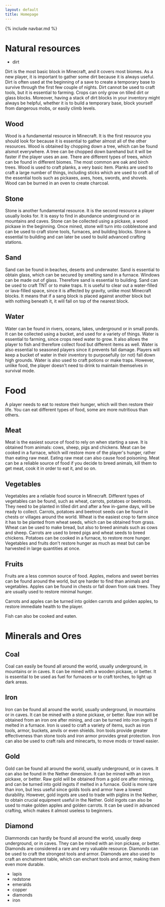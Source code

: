 ```yaml
---
layout: default
title: Homepage
---
```


{% include navbar.md %}

# Natural resources
- dirt

Dirt is the most basic block in Minecraft, and it covers most biomes. As a new player, it is important to gather some dirt because it is always useful.
Dirt is often used at the beginning of a save to create a temporary base to survive through the first few couple of nights.
Dirt cannot be used to craft tools, but it is essential to farming. Crops can only grow on tilled dirt or glass blocks.
Moreover, having a stack of dirt blocks in your inventory might always be helpful, whether it is to build a temporary base, block yourself from dangerous mobs, or easily climb levels.
  
## Wood

Wood is a fundamental resource in Minecraft. It is the first resource you should look for because it is essential to gather almost all of the other resources.
Wood is obtained by chopping down a tree, which can be found alsmot everywhere. A tree can be chopped down barehand but it will be faster if the player uses an axe.
There are different types of trees, which can be found in different biomes. The most common are oak and birch trees.
Wood is used to craft planks, a very basic item. Planks are used to craft a large number of things, including sticks which are used to craft all of the essential tools such as pickaxes, axes, hoes, swords, and shovels.
Wood can be burned in an oven to create charcoal.
  
## Stone

Stone is another fundamental resource. It is the second resource a player usually looks for. It is easy to find in abundance underground or in mountains and caves.
Stone can be collected using a pickaxe, a wood pickaxe in the beginning. 
Once mined, stone will turn into cobblestone and can be used to craft stone tools, furnaces, and building blocks.
Stone is essential to building and can later be used to build advanced crafting stations.

## Sand

Sand can be found in beaches, deserts and underwater.
Sand is essential to obtain glass, which can be secured by smelting sand in a furnace. Windows can be made out of glass. Therefore sand is essential to building.
Sand can be used to craft TNT or to make traps.
It is useful to clear out a water-filled or lava-filled space, since it is affected by gravity, unlike most Minecraft blocks. It means that if a sang block is placed against another block but with nothing beneath it, it will fall on top of the nearest block.

## Water

Water can be found in rivers, oceans, lakes, underground or in small ponds. It can be collected using a bucket, and used for a variety of things.
Water is essential to farming, since crops need water to grow. It also allows the player to fish and therefore collect food but different items as well.
Water is also essential to seasoned players since it prevents fall damage. Players will keep a bucket of water in their inventory to purposefully (or not) fall down high grounds.
Water is also used to craft potions or make traps.
However, unlike food, the player doesn't need to drink to maintain themselves in survival mode.

# Food
A player needs to eat to restore their hunger, which will then restore their life.
You can eat different types of food, some are more nutritious than others.

## Meat
Meat is the easiest source of food to rely on when starting a save.
It is obtained from animals: cows, sheep, pigs and chickens.
Meat can be cooked in a furnace, which will restore more of the player's hunger, rather than eating raw meat. Eating raw meat can also cause food poisoning.
Meat can be a reliable source of food if you decide to breed animals, kill them to get meat, cook it in order to eat it, and so on.

## Vegetables
Vegetables are a reliable food source in Minecraft. Different types of vegetables can be found, such as wheat, carrots, potatoes or beetroots. They need to be planted in tilled dirt and after a few in-game days, will be ready to collect. Carrots, potatoes and beetroot seeds can be found in chests or villages around the world.
Wheat is the easiest crop to farm since it has to be planted from wheat seeds, which can be obtained from grass. Wheat can be used to make bread, but also to breed animals such as cows and sheep. Carrots are used to breed pigs and wheat seeds to breed chickens.
Potatoes can be cooked in a furnace, to restore more hunger.
Vegetables and fruits don't restore hunger as much as meat but can be harvested in large quantities at once.

## Fruits

Fruits are a less common source of food. Apples, melons and sweet berries can be found around the world, but qre harder to find than animals and vegetables. Apples can be found in chests or fall down from oak trees.
They are usually used to restore minimal hunger.

Carrots and apples can be turned into golden carrots and golden apples, to restore immediate health to the player.

Fish can also be cooked and eaten.


# Minerals and Ores

## Coal

Coal can easily be found all around the world, usually underground, in mountains or in caves. It can be mined with a wooden pickaxe, or better.
It is essential to be used as fuel for furnaces or to craft torches, to light up dark areas. 

## Iron

Iron can be found all around the world, usually underground, in mountains or in caves. It can be mined with a stone pickaxe, or better.
Raw iron will be obtained from an iron ore after mining, and can be turned into iron ingots if melted in a furnace.
Iron is used to craft a variety of items, such as iron tools, armor, buckets, anvils or even shields.
Iron tools provide greater effectiveness than stone tools and iron armor provides great protection. 
Iron can also be used to craft rails and minecarts, to move mods or travel easier.

## Gold

Gold can be found all around the world, usually underground, or in caves. It can also be found in the Nether dimension. It can be mined with an iron pickaxe, or better.
Raw gold will be obtained from a gold ore after mining, and can be turned into gold ingots if melted in a furnace.
Gold is more rare than iron, but less useful since golds tools and armor have a lowest durability. However, gold ingots are used to trade with piglins in the Nether, to obtain crucial equipment useful in the Nether. Gold ingots can also be used to make golden apples and golden carrots.
It can be used in advanced crafting, which makes it almost useless to beginners. 

## Diamond

Diammonds can hardly be found all around the world, usually deep underground, or in caves. They can be mined with an iron pickaxe, or better.
Diamonds are considered a rare and very valuable resource.
Diamonds can be used to craft the strongest tools and armor. Diamonds are also used to craft an enchatment table, which can enchant tools and armor, making them even more durable.

- lapis
- redstone
- emeralds
- copper
- diamonds
- iron
